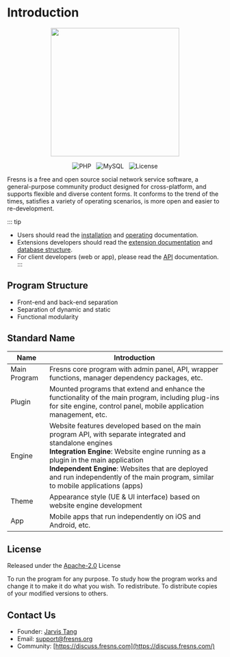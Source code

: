 # Introduction

<p align="center"><img src="https://files.fresns.org/wiki/images/logo.png" width="300"></p>

<p align="center">
<img src="https://img.shields.io/badge/PHP-%5E8.0-green" alt="PHP" style="display:inline">
<img src="https://img.shields.io/badge/MySQL-%5E5.7%7C%5E8.0-orange" alt="MySQL" style="display:inline;margin:0 8px">
<img src="https://img.shields.io/badge/License-Apache--2.0-blue" alt="License" style="display:inline">
</p>

Fresns is a free and open source social network service software, a general-purpose community product designed for cross-platform, and supports flexible and diverse content forms. It conforms to the trend of the times, satisfies a variety of operating scenarios, is more open and easier to re-development.

::: tip
- Users should read the [installation](install.md) and [operating](operating.md) documentation.
- Extensions developers should read the [extension documentation](../extensions/) and [database structure](../database/).
- For client developers (web or app), please read the [API](../api/) documentation.
:::

## Program Structure

- Front-end and back-end separation
- Separation of dynamic and static
- Functional modularity

## Standard Name

| Name | Introduction |
| --- | --- |
| Main Program | Fresns core program with admin panel, API, wrapper functions, manager dependency packages, etc. |
| Plugin | Mounted programs that extend and enhance the functionality of the main program, including plug-ins for site engine, control panel, mobile application management, etc. |
| Engine | Website features developed based on the main program API, with separate integrated and standalone engines<br>**Integration Engine**: Website engine running as a plugin in the main application<br>**Independent Engine**: Websites that are deployed and run independently of the main program, similar to mobile applications (apps) |
| Theme | Appearance style (UE & UI interface) based on website engine development |
| App | Mobile apps that run independently on iOS and Android, etc. |

## License

Released under the [Apache-2.0](https://github.com/fresns/fresns/blob/main/LICENSE) License

To run the program for any purpose.
To study how the program works and change it to make it do what you wish.
To redistribute.
To distribute copies of your modified versions to others.

## Contact Us

- Founder: [Jarvis Tang](https://github.com/jarvis-tang/about)
- Email: [support@fresns.org](mailto:support@fresns.org)
- Community: [https://discuss.fresns.com](https://discuss.fresns.com/)
